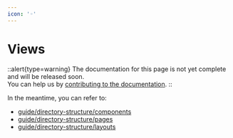 ```yaml
---
icon: '◦'
---
```


# Views

::alert{type=warning}
The documentation for this page is not yet complete and will be released soon.<br>
You can help us by [contributing to the documentation](/community/contribution#documentation-guide).
::

In the meantime, you can refer to:

- [guide/directory-structure/components](/guide/directory-structure/components)
- [guide/directory-structure/pages](/guide/directory-structure/pages)
- [guide/directory-structure/layouts](/guide/directory-structure/layouts)
